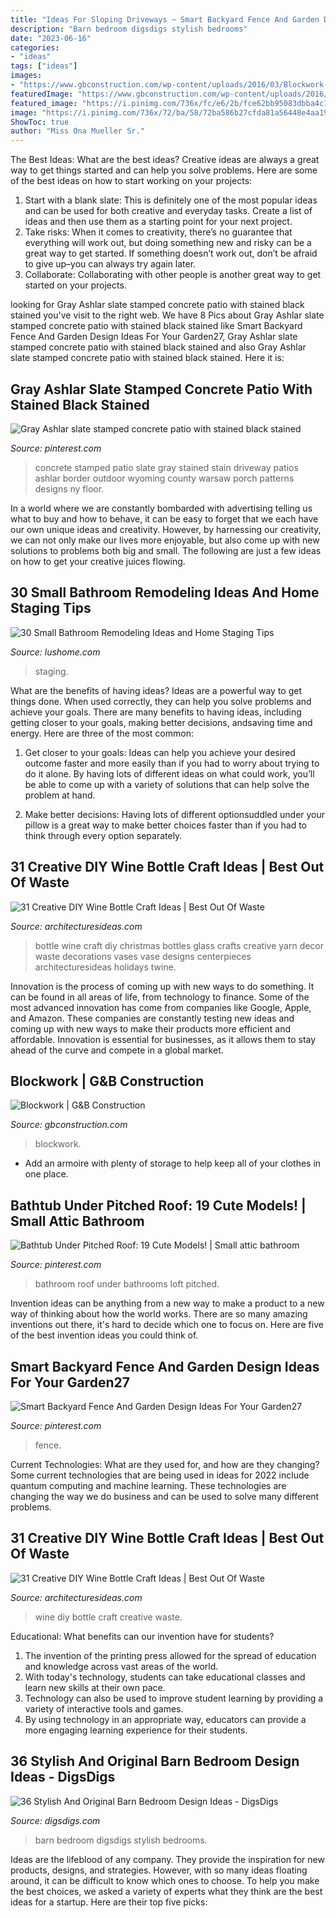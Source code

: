 ```yaml
---
title: "Ideas For Sloping Driveways ~ Smart Backyard Fence And Garden Design Ideas For Your Garden27"
description: "Barn bedroom digsdigs stylish bedrooms"
date: "2023-06-16"
categories:
- "ideas"
tags: ["ideas"]
images:
- "https://www.gbconstruction.com/wp-content/uploads/2016/03/Blockwork-1.jpg"
featuredImage: "https://www.gbconstruction.com/wp-content/uploads/2016/03/Blockwork-1.jpg"
featured_image: "https://i.pinimg.com/736x/fc/e6/2b/fce62bb95083dbba4c153421a9475acd.jpg"
image: "https://i.pinimg.com/736x/72/ba/58/72ba586b27cfda81a56448e4aa199c51--stamped-concrete-patios-backyard-patio.jpg"
ShowToc: true
author: "Miss Ona Mueller Sr."
---
```



The Best Ideas: What are the best ideas?
Creative ideas are always a great way to get things started and can help you solve problems. Here are some of the best ideas on how to start working on your projects: 
1. Start with a blank slate: This is definitely one of the most popular ideas and can be used for both creative and everyday tasks. Create a list of ideas and then use them as a starting point for your next project. 
2. Take risks: When it comes to creativity, there’s no guarantee that everything will work out, but doing something new and risky can be a great way to get started. If something doesn’t work out, don’t be afraid to give up–you can always try again later. 
3. Collaborate: Collaborating with other people is another great way to get started on your projects.

	

		
looking for Gray Ashlar slate stamped concrete patio with stained black stained you've visit to the right web. We have 8 Pics about Gray Ashlar slate stamped concrete patio with stained black stained like Smart Backyard Fence And Garden Design Ideas For Your Garden27, Gray Ashlar slate stamped concrete patio with stained black stained and also Gray Ashlar slate stamped concrete patio with stained black stained. Here it is:
		
    
## Gray Ashlar Slate Stamped Concrete Patio With Stained Black Stained

<img loading=lazy src="https://i.pinimg.com/736x/72/ba/58/72ba586b27cfda81a56448e4aa199c51--stamped-concrete-patios-backyard-patio.jpg" onerror="this.onerror=null;this.src='https://tse3.mm.bing.net/th?id=OIP.N-Nb3NGt8STeV_RwJLCHYwHaJ3&amp;pid=15.1';" alt="Gray Ashlar slate stamped concrete patio with stained black stained">

_Source: pinterest.com_

>concrete stamped patio slate gray stained stain driveway patios ashlar border outdoor wyoming county warsaw porch patterns designs ny floor. 

	

In a world where we are constantly bombarded with advertising telling us what to buy and how to behave, it can be easy to forget that we each have our own unique ideas and creativity. However, by harnessing our creativity, we can not only make our lives more enjoyable, but also come up with new solutions to problems both big and small. The following are just a few ideas on how to get your creative juices flowing.

    
## 30 Small Bathroom Remodeling Ideas And Home Staging Tips

<img loading=lazy src="https://www.lushome.com/wp-content/uploads/2010/03/small-bathroom-design-remodeling-ideas-19.jpg" onerror="this.onerror=null;this.src='https://tse3.mm.bing.net/th?id=OIP.cytMlvxM9hKazrav9Oxd1wAAAA&amp;pid=15.1';" alt="30 Small Bathroom Remodeling Ideas and Home Staging Tips">

_Source: lushome.com_

>staging. 

	

What are the benefits of having ideas?
Ideas are a powerful way to get things done. When used correctly, they can help you solve problems and achieve your goals. There are many benefits to having ideas, including getting closer to your goals, making better decisions, andsaving time and energy. Here are three of the most common: 
1. Get closer to your goals: Ideas can help you achieve your desired outcome faster and more easily than if you had to worry about trying to do it alone. By having lots of different ideas on what could work, you’ll be able to come up with a variety of solutions that can help solve the problem at hand.

2. Make better decisions: Having lots of different optionsuddled under your pillow is a great way to make better choices faster than if you had to think through every option separately.

    
## 31 Creative DIY Wine Bottle Craft Ideas | Best Out Of Waste

<img loading=lazy src="https://architecturesideas.com/wp-content/uploads/2017/08/14-11.jpg" onerror="this.onerror=null;this.src='https://tse2.mm.bing.net/th?id=OIP.0EpDE0jONWYH0vpRHd5kRQHaIz&amp;pid=15.1';" alt="31 Creative DIY Wine Bottle Craft Ideas | Best Out Of Waste">

_Source: architecturesideas.com_

>bottle wine craft diy christmas bottles glass crafts creative yarn decor waste decorations vases vase designs centerpieces architecturesideas holidays twine. 

	

Innovation is the process of coming up with new ways to do something. It can be found in all areas of life, from technology to finance. Some of the most advanced innovation has come from companies like Google, Apple, and Amazon. These companies are constantly testing new ideas and coming up with new ways to make their products more efficient and affordable. Innovation is essential for businesses, as it allows them to stay ahead of the curve and compete in a global market.

    
## Blockwork | G&amp;B Construction

<img loading=lazy src="https://www.gbconstruction.com/wp-content/uploads/2016/03/Blockwork-1.jpg" onerror="this.onerror=null;this.src='https://tse2.mm.bing.net/th?id=OIP.eM9PZ0WsVmYUoD8PkX06dQHaEo&amp;pid=15.1';" alt="Blockwork | G&amp;B Construction">

_Source: gbconstruction.com_

>blockwork. 

	

- Add an armoire with plenty of storage to help keep all of your clothes in one place.

    
## Bathtub Under Pitched Roof: 19 Cute Models! | Small Attic Bathroom

<img loading=lazy src="https://i.pinimg.com/736x/69/76/5e/69765e6353091cf952463da12b87708a--bathroom-plumbing-attic-bathroom.jpg" onerror="this.onerror=null;this.src='https://tse2.mm.bing.net/th?id=OIP.WAINGeolfNFlOS2T2Z32mwHaJ3&amp;pid=15.1';" alt="Bathtub Under Pitched Roof: 19 Cute Models! | Small attic bathroom">

_Source: pinterest.com_

>bathroom roof under bathrooms loft pitched. 

	

Invention ideas can be anything from a new way to make a product to a new way of thinking about how the world works. There are so many amazing inventions out there, it's hard to decide which one to focus on. Here are five of the best invention ideas you could think of.

    
## Smart Backyard Fence And Garden Design Ideas For Your Garden27

<img loading=lazy src="https://i.pinimg.com/736x/fc/e6/2b/fce62bb95083dbba4c153421a9475acd.jpg" onerror="this.onerror=null;this.src='https://tse4.mm.bing.net/th?id=OIP.qBwNnymU7Z8DsM6i7UizQgHaJ3&amp;pid=15.1';" alt="Smart Backyard Fence And Garden Design Ideas For Your Garden27">

_Source: pinterest.com_

>fence. 

	

Current Technologies: What are they used for, and how are they changing?
Some current technologies that are being used in ideas for 2022 include quantum computing and machine learning. These technologies are changing the way we do business and can be used to solve many different problems.

    
## 31 Creative DIY Wine Bottle Craft Ideas | Best Out Of Waste

<img loading=lazy src="https://architecturesideas.com/wp-content/uploads/2017/08/27-3.jpg" onerror="this.onerror=null;this.src='https://tse2.mm.bing.net/th?id=OIP.e7U3eBo-n1hHyIqiso4paAHaJ4&amp;pid=15.1';" alt="31 Creative DIY Wine Bottle Craft Ideas | Best Out Of Waste">

_Source: architecturesideas.com_

>wine diy bottle craft creative waste. 

	

Educational: What benefits can our invention have for students?
1. The invention of the printing press allowed for the spread of education and knowledge across vast areas of the world.
2. With today's technology, students can take educational classes and learn new skills at their own pace.
3. Technology can also be used to improve student learning by providing a variety of interactive tools and games.
4. By using technology in an appropriate way, educators can provide a more engaging learning experience for their students.

    
## 36 Stylish And Original Barn Bedroom Design Ideas - DigsDigs

<img loading=lazy src="https://www.digsdigs.com/photos/stylish-and-original-barn-bedrooms-36.jpg" onerror="this.onerror=null;this.src='https://tse3.mm.bing.net/th?id=OIP.A1hNPCXPmlu-P8S-GEP4SQHaE7&amp;pid=15.1';" alt="36 Stylish And Original Barn Bedroom Design Ideas - DigsDigs">

_Source: digsdigs.com_

>barn bedroom digsdigs stylish bedrooms. 

	

Ideas are the lifeblood of any company. They provide the inspiration for new products, designs, and strategies. However, with so many ideas floating around, it can be difficult to know which ones to choose. To help you make the best choices, we asked a variety of experts what they think are the best ideas for a startup. Here are their top five picks: 

